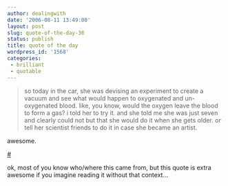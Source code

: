 ```yaml
---
author: dealingwith
date: '2006-08-11 13:49:00'
layout: post
slug: quote-of-the-day-30
status: publish
title: quote of the day
wordpress_id: '1568'
categories:
 - brilliant
 - quotable
---
```


> so today in the car, she was devising an experiment to create a vacuum and
see what would happen to oxygenated and un-oxygenated blood. like, you know,
would the oxygen leave the blood to form a gas? i told her to try it. and she
told me she was just seven and clearly could not but that she would do it when
she gets older. or tell her scientist friends to do it in case she became an
artist.

awesome.

[#][1]

ok, most of you know who/where this came from, but this quote is extra awesome
if you imagine reading it without that context...

   [1]: http://www.sarahjanesemrad.com/blog/000818.html

